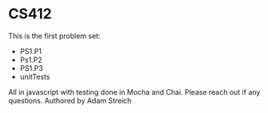 # CS412
This is the first problem set:
- PS1.P1
- Ps1.P2
- PS1.P3
- unitTests

All in javascript with testing done in Mocha and Chai. Please reach out if any questions.
Authored by Adam Streich